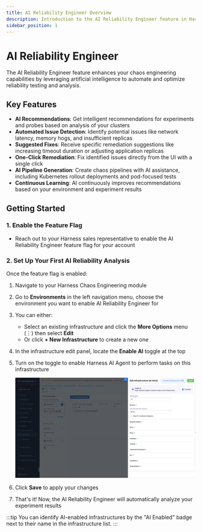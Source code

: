 ```yaml
---
title: AI Reliability Engineer Overview
description: Introduction to the AI Reliability Engineer feature in Harness Chaos Engineering
sidebar_position: 1
---
```


# AI Reliability Engineer

The AI Reliability Engineer feature enhances your chaos engineering capabilities by leveraging artificial intelligence to automate and optimize reliability testing and analysis.

## Key Features

- **AI Recommendations**: Get intelligent recommendations for experiments and probes based on analysis of your clusters
- **Automated Issue Detection**: Identify potential issues like network latency, memory hogs, and insufficient replicas
- **Suggested Fixes**: Receive specific remediation suggestions like increasing timeout duration or adjusting application replicas
- **One-Click Remediation**: Fix identified issues directly from the UI with a single click
- **AI Pipeline Generation**: Create chaos pipelines with AI assistance, including Kubernetes rollout deployments and pod-focused tests
- **Continuous Learning**: AI continuously improves recommendations based on your environment and experiment results

## Getting Started

### 1. Enable the Feature Flag

- Reach out to your Harness sales representative to enable the AI Reliability Engineer feature flag for your account

### 2. Set Up Your First AI Reliability Analysis

Once the feature flag is enabled:

1. Navigate to your Harness Chaos Engineering module
2. Go to **Environments** in the left navigation menu, choose the environment you want to enable AI Reliability Engineer for
3. You can either:
   - Select an existing infrastructure and click the **More Options** menu (⋮) then select **Edit**
   - Or click **+ New Infrastructure** to create a new one
4. In the infrastructure edit panel, locate the **Enable AI** toggle at the top
5. Turn on the toggle to enable Harness AI Agent to perform tasks on this infrastructure

   ![Enable AI in Infrastructure](./static/ai-enable-toggle.png)

7. Click **Save** to apply your changes 
8. That's it! Now, the AI Reliability Engineer will automatically analyze your experiment results

:::tip
You can identify AI-enabled infrastructures by the "AI Enabled" badge next to their name in the infrastructure list.
:::

